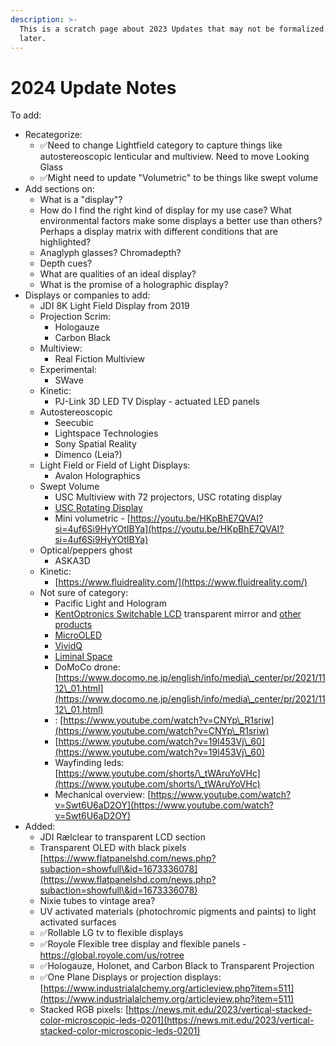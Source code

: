 ```yaml
---
description: >-
  This is a scratch page about 2023 Updates that may not be formalized until
  later.
---
```


# 2024 Update Notes

To add:

* Recategorize:
  * ✅Need to change Lightfield category to capture things like autostereoscopic lenticular and multiview. Need to move Looking Glass
  * ✅Might need to update "Volumetric" to be things like swept volume
* Add sections on:
  * What is a "display"?
  * How do I find the right kind of display for my use case? What environmental factors make some displays a better use than others? Perhaps a display matrix with different conditions that are highlighted?
  * Anaglyph glasses? Chromadepth?
  * Depth cues?
  * What are qualities of an ideal display?
  * What is the promise of a holographic display?
* Displays or companies to add:
  * JDI 8K Light Field Display from 2019
  * Projection Scrim:
    * Hologauze
    * Carbon Black
  * Multiview:
    * Real Fiction Multiview
  * Experimental:
    * SWave
  * Kinetic:
    * PJ-Link 3D LED TV Display - actuated LED panels&#x20;
  * Autostereoscopic
    * Seecubic
    * Lightspace Technologies
    * Sony Spatial Reality
    * Dimenco (Leia?)
  * Light Field or Field of Light Displays:
    * Avalon Holographics
  * Swept Volume
    * USC Multiview with 72 projectors, USC rotating display
    * [USC Rotating Display](https://www.youtube.com/watch?v=8gvPS1m40gw\&t=55s)
    * Mini volumetric - [https://youtu.be/HKpBhE7QVAI?si=4uf6Si9HyYOtIBYa](https://youtu.be/HKpBhE7QVAI?si=4uf6Si9HyYOtIBYa)
  * Optical/peppers ghost
    * ASKA3D
  * Kinetic:
    * [https://www.fluidreality.com/](https://www.fluidreality.com/)
  * Not sure of category:
    * Pacific Light and Hologram
    * [KentOptronics Switchable LCD](https://www.youtube.com/watch?v=0DfhrjpF9Gg) transparent mirror and [other products](https://www.kentoptronics.com/transparent.html)
    * [MicroOLED](https://microoled.net)
    * [VividQ](https://www.vividq.com)
    * [Liminal Space](https://patents.google.com/patent/US8542270B2/en)
    * DoMoCo drone: [https://www.docomo.ne.jp/english/info/media\_center/pr/2021/1112\_01.html](https://www.docomo.ne.jp/english/info/media\_center/pr/2021/1112\_01.html)
    * : [https://www.youtube.com/watch?v=CNYp\_R1sriw](https://www.youtube.com/watch?v=CNYp\_R1sriw)
    * [https://www.youtube.com/watch?v=19l453Vj\_60](https://www.youtube.com/watch?v=19l453Vj\_60)
    * Wayfinding leds: [https://www.youtube.com/shorts/\_tWAruYoVHc](https://www.youtube.com/shorts/\_tWAruYoVHc)
    * Mechanical overview: [https://www.youtube.com/watch?v=Swt6U6aD2OY](https://www.youtube.com/watch?v=Swt6U6aD2OY)
* Added:
  * JDI  Rælclear to transparent LCD section
  * Transparent OLED with black pixels [https://www.flatpanelshd.com/news.php?subaction=showfull\&id=1673336078](https://www.flatpanelshd.com/news.php?subaction=showfull\&id=1673336078)
  * Nixie tubes to vintage area?
  * UV activated materials (photochromic pigments and paints) to light activated surfaces
  * ✅Rollable LG tv to flexible displays
  * ✅Royole Flexible tree display and flexible panels - https://global.royole.com/us/rotree
  * ✅Hologauze, Holonet, and Carbon Black to Transparent Projection
  * ✅One Plane Displays or projection displays: [https://www.industrialalchemy.org/articleview.php?item=511](https://www.industrialalchemy.org/articleview.php?item=511)
  * Stacked RGB pixels: [https://news.mit.edu/2023/vertical-stacked-color-microscopic-leds-0201](https://news.mit.edu/2023/vertical-stacked-color-microscopic-leds-0201)
